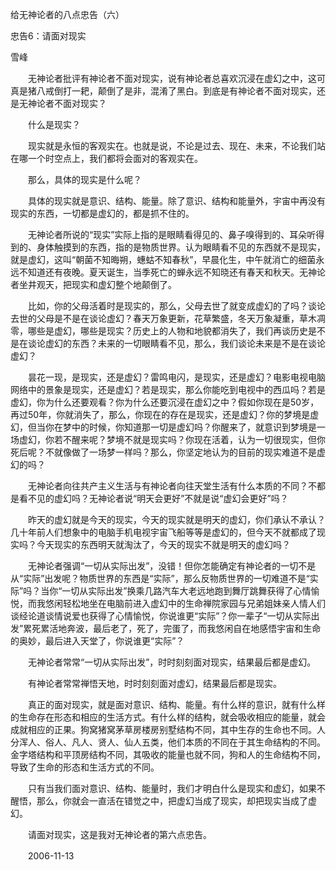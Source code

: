 给无神论者的八点忠告（六）

忠告6：请面对现实

雪峰


　　无神论者批评有神论者不面对现实，说有神论者总喜欢沉浸在虚幻之中，这可真是猪八戒倒打一耙，颠倒了是非，混淆了黑白。到底是有神论者不面对现实，还是无神论者不面对现实？

　　什么是现实？

　　现实就是永恒的客观实在。也就是说，不论是过去、现在、未来，不论我们站在哪一个时空点上，我们都将会面对的客观实在。

　　那么，具体的现实是什么呢？

　　具体的现实就是意识、结构、能量。除了意识、结构和能量外，宇宙中再没有现实的东西，一切都是虚幻的，都是抓不住的。

　　无神论者所说的“现实”实际上指的是眼睛看得见的、鼻子嗅得到的、耳朵听得到的、身体触摸到的东西，指的是物质世界。认为眼睛看不见的东西就不是现实，就是虚幻，这叫“朝菌不知晦朔，蟪蛄不知春秋”，早晨化生，中午就消亡的细菌永远不知道还有夜晚。夏天诞生，当季死亡的蝉永远不知晓还有春天和秋天。无神论者坐井观天，把现实和虚幻整个地颠倒了。

　　比如，你的父母活着时是现实的，那么，父母去世了就变成虚幻的了吗？谈论去世的父母是不是在谈论虚幻？春天万象更新，花草繁盛，冬天万象凝重，草木凋零，哪些是虚幻，哪些是现实？历史上的人物和地貌都消失了，我们再谈历史是不是在谈论虚幻的东西？未来的一切眼睛看不见，那么，我们谈论未来是不是在谈论虚幻？

　　昙花一现，是现实，还是虚幻？雷鸣电闪，是现实，还是虚幻？电影电视电脑网络中的景象是现实，还是虚幻？若是现实，那么你能吃到电视中的西瓜吗？若是虚幻，你为什么还要观看？你为什么还要沉浸在虚幻之中？假如你现在是50岁，再过50年，你就消失了，那么，你现在的存在是现实，还是虚幻？你的梦境是虚幻，但当你在梦中的时候，你知道那一切是虚幻吗？你醒来了，就意识到梦境是一场虚幻，你若不醒来呢？梦境不就是现实吗？你现在活着，认为一切很现实，但你死后呢？不就像做了一场梦一样吗？那么，你坚定地认为的目前的现实难道不是虚幻的吗？

　　无神论者向往共产主义生活与有神论者向往天堂生活有什么本质的不同？不都是看不见的虚幻吗？无神论者说“明天会更好”不就是说“虚幻会更好”吗？

　　昨天的虚幻就是今天的现实，今天的现实就是明天的虚幻，你们承认不承认？几十年前人们想象中的电脑手机电视宇宙飞船等等是虚幻的，但今天不就都成了现实吗？今天现实的东西明天就淘汰了，今天的现实不就是明天的虚幻吗？

　　无神论者强调“一切从实际出发”，没错！但你怎能确定有神论者的一切不是从“实际”出发呢？物质世界的东西是“实际”，那么反物质世界的一切难道不是“实际”吗？当你“一切从实际出发”换乘几路汽车大老远地跑到舞厅跳舞获得了心情愉悦，而我悠闲轻松地坐在电脑前进入虚幻中的生命禅院家园与兄弟姐妹亲人情人们谈经论道谈情说爱也获得了心情愉悦，你说谁更“实际”？你一辈子“一切从实际出发”累死累活地奔波，最后老了，死了，完蛋了，而我悠闲自在地感悟宇宙和生命的奥妙，最后进入天堂了，你说谁更“实际”？

　　无神论者常常“一切从实际出发”，时时刻刻面对现实，结果最后都是虚幻。

　　有神论者常常禅悟天地，时时刻刻面对虚幻，结果最后都是现实。

　　真正的面对现实，就是面对意识、结构、能量。有什么样的意识，就有什么样的生命存在形态和相应的生活方式。有什么样的结构，就会吸收相应的能量，就会成就相应的正果。狗窝猪窝茅草房楼房别墅结构不同，其中生存的生命也不同。人分浑人、俗人、凡人、贤人、仙人五类，他们本质的不同在于其生命结构的不同。金字塔结构和平顶房结构不同，其吸收的能量也就不同，狗和人的生命结构不同，导致了生命的形态和生活方式的不同。

　　只有当我们面对意识、结构、能量时，我们才明白什么是现实和虚幻，如果不醒悟，那么，你就会一直活在错觉之中，把虚幻当成了现实，却把现实当成了虚幻。

　　请面对现实，这是我对无神论者的第六点忠告。

　　2006-11-13



